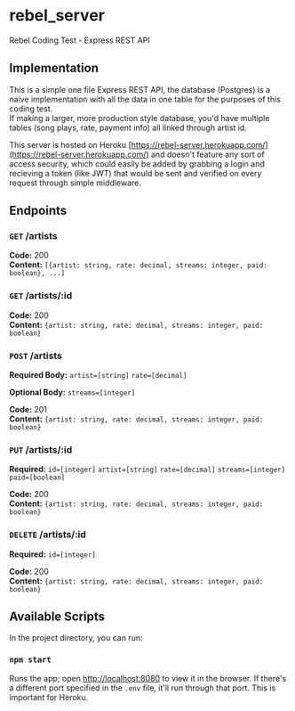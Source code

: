 # rebel_server
Rebel Coding Test - Express REST API

## Implementation

This is a simple one file Express REST API, the database (Postgres) is a naive implementation with all the data in one table for the purposes of this coding test.\
If making a larger, more production style database, you'd have multiple tables (song plays, rate, payment info) all linked through artist id. 

This server is hosted on Heroku [https://rebel-server.herokuapp.com/](https://rebel-server.herokuapp.com/) and doesn't feature any sort of access security, which could easily be added by grabbing a login and recieving a token (like JWT) that would be sent and verified on every request through simple middleware.

## Endpoints

### `GET` /artists
**Code:** 200 <br />
**Content:** `[{artist: string, rate: decimal, streams: integer, paid: boolean}, ...]`

### `GET` /artists/:id
**Code:** 200 <br />
**Content:** `{artist: string, rate: decimal, streams: integer, paid: boolean}`

### `POST` /artists
**Required Body:**
`artist=[string]`
`rate=[decimal]`

**Optional Body:**
`streams=[integer]`

**Code:** 201 <br />
**Content:** `{artist: string, rate: decimal, streams: integer, paid: boolean}`

### `PUT` /artists/:id
**Required:**
`id=[integer]`
`artist=[string]`
`rate=[decimal]`
`streams=[integer]`
`paid=[boolean]`

**Code:** 200 <br />
**Content:** `{artist: string, rate: decimal, streams: integer, paid: boolean}`

### `DELETE` /artists/:id
**Required:**
`id=[integer]`

**Code:** 200 <br />
**Content:** `{artist: string, rate: decimal, streams: integer, paid: boolean}`

## Available Scripts

In the project directory, you can run:

### `npm start`

Runs the app; open [http://localhost:8080](http://localhost:8080) to view it in the browser. If there's a different port specified in the `.env` file, it'll run through that port. This is important for Heroku.

